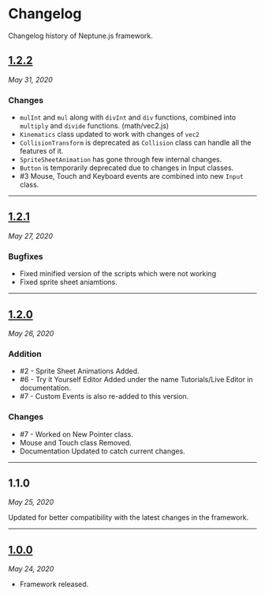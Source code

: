 # Changelog

Changelog history of Neptune.js framework.

## [1.2.2](https://github.com/NotSujal/Neptune.js/releases/tag/1.2.2)
*May 31, 2020*

### Changes
* `mulInt` and `mul` along with `divInt` and `div` functions, combined into  `multiply` and `divide` functions. (math/vec2.js)
* `Kinematics` class updated to work with changes of `vec2`
* `CollisionTransform` is deprecated as `Collision` class can handle all the features of it.
* `SpriteSheetAnimation` has gone through few internal changes.
* `Button` is temporarily deprecated due to changes in Input classes.
* #3 Mouse, Touch and Keyboard events are combined into new `Input` class.

----
## [1.2.1](https://github.com/NotSujal/Neptune.js/releases/tag/1.2.1)
*May 27, 2020*

### Bugfixes
* Fixed minified version of the scripts which were not working
* Fixed sprite sheet aniamtions.


----
## [1.2.0](https://github.com/NotSujal/Neptune.js/releases/tag/1.2.0)
*May 26, 2020*

### Addition
* #2 - Sprite Sheet Animations Added.
* #6 - Try it Yourself Editor Added under the name Tutorials/Live Editor in documentation.
* #7 - Custom Events is also re-added to this version.

### Changes
* #7 - Worked on New Pointer class.
* Mouse and Touch class Removed.
* Documentation Updated to catch current changes.

----
## 1.1.0
*May 25, 2020*

Updated for better compatibility with the latest changes in the framework.

---
## [1.0.0](https://github.com/NotSujal/Neptune.js/releases/tag/v1.0.0) 
*May 24, 2020*

* Framework released.